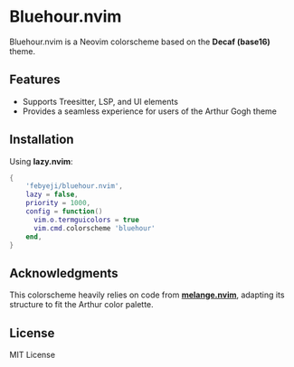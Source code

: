 # Bluehour.nvim

Bluehour.nvim is a Neovim colorscheme based on the **Decaf (base16)** theme.

## Features
- Supports Treesitter, LSP, and UI elements
- Provides a seamless experience for users of the Arthur Gogh theme

## Installation

Using **lazy.nvim**:
```lua
{
    'febyeji/bluehour.nvim',
    lazy = false,
    priority = 1000,
    config = function()
      vim.o.termguicolors = true
      vim.cmd.colorscheme 'bluehour'
    end,
}
```

## Acknowledgments
This colorscheme heavily relies on code from **[melange.nvim](https://github.com/savq/melange-nvim)**, adapting its structure to fit the Arthur color palette.

## License
MIT License

